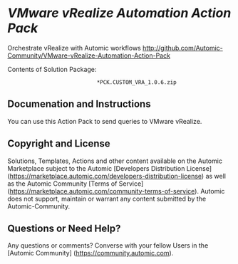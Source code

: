 *VMware vRealize Automation Action Pack*
=============


Orchestrate vRealize with Automic workflows
http://github.com/Automic-Community/VMware-vRealize-Automation-Action-Pack

<!-- List of attached files -->
Contents of Solution Package:

						
								*PCK.CUSTOM_VRA_1.0.6.zip
								
						


Documenation and Instructions
---

<p>You can use this Action Pack to send queries to VMware vRealize.</p>

Copyright and License
---

Solutions, Templates, Actions and other content available on the Automic Marketplace subject to the Automic [Developers Distribution License] (https://marketplace.automic.com/developers-distribution-license) as well as the Automic Community [Terms of Service] (https://marketplace.automic.com/community-terms-of-service).
Automic does not support, maintain or warrant any content submitted by the Automic-Community.



Questions or Need Help? 
---
Any questions or comments? Converse with your fellow Users in the [Automic Community] (https://community.automic.com).
